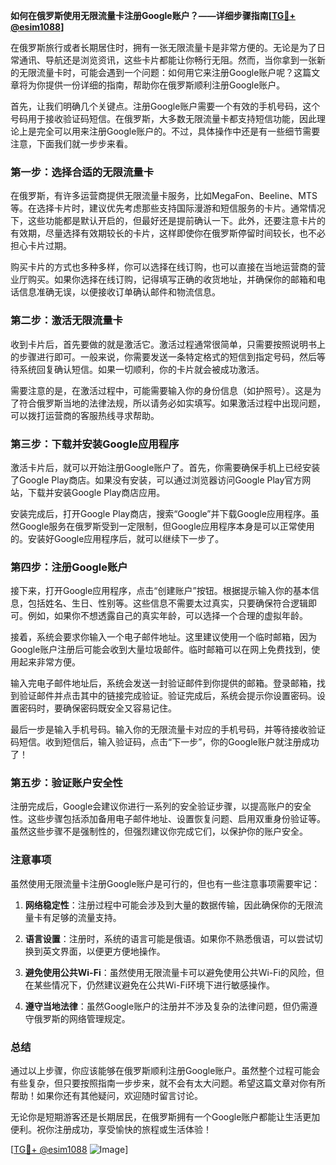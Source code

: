 **如何在俄罗斯使用无限流量卡注册Google账户？——详细步骤指南[[TG💪+ @esim1088](https://t.me/s/esim1088)]**

在俄罗斯旅行或者长期居住时，拥有一张无限流量卡是非常方便的。无论是为了日常通讯、导航还是浏览资讯，这些卡片都能让你畅行无阻。然而，当你拿到一张新的无限流量卡时，可能会遇到一个问题：如何用它来注册Google账户呢？这篇文章将为你提供一份详细的指南，帮助你在俄罗斯顺利注册Google账户。

首先，让我们明确几个关键点。注册Google账户需要一个有效的手机号码，这个号码用于接收验证码短信。在俄罗斯，大多数无限流量卡都支持短信功能，因此理论上是完全可以用来注册Google账户的。不过，具体操作中还是有一些细节需要注意，下面我们就一步步来看。

### 第一步：选择合适的无限流量卡

在俄罗斯，有许多运营商提供无限流量卡服务，比如MegaFon、Beeline、MTS等。在选择卡片时，建议优先考虑那些支持国际漫游和短信服务的卡片。通常情况下，这些功能都是默认开启的，但最好还是提前确认一下。此外，还要注意卡片的有效期，尽量选择有效期较长的卡片，这样即使你在俄罗斯停留时间较长，也不必担心卡片过期。

购买卡片的方式也多种多样，你可以选择在线订购，也可以直接在当地运营商的营业厅购买。如果你选择在线订购，记得填写正确的收货地址，并确保你的邮箱和电话信息准确无误，以便接收订单确认邮件和物流信息。

### 第二步：激活无限流量卡

收到卡片后，首先要做的就是激活它。激活过程通常很简单，只需要按照说明书上的步骤进行即可。一般来说，你需要发送一条特定格式的短信到指定号码，然后等待系统回复确认短信。如果一切顺利，你的卡片就会被成功激活。

需要注意的是，在激活过程中，可能需要输入你的身份信息（如护照号）。这是为了符合俄罗斯当地的法律法规，所以请务必如实填写。如果激活过程中出现问题，可以拨打运营商的客服热线寻求帮助。

### 第三步：下载并安装Google应用程序

激活卡片后，就可以开始注册Google账户了。首先，你需要确保手机上已经安装了Google Play商店。如果没有安装，可以通过浏览器访问Google Play官方网站，下载并安装Google Play商店应用。

安装完成后，打开Google Play商店，搜索“Google”并下载Google应用程序。虽然Google服务在俄罗斯受到一定限制，但Google应用程序本身是可以正常使用的。安装好Google应用程序后，就可以继续下一步了。

### 第四步：注册Google账户

接下来，打开Google应用程序，点击“创建账户”按钮。根据提示输入你的基本信息，包括姓名、生日、性别等。这些信息不需要太过真实，只要确保符合逻辑即可。例如，如果你不想透露自己的真实年龄，可以选择一个合理的虚拟年龄。

接着，系统会要求你输入一个电子邮件地址。这里建议使用一个临时邮箱，因为Google账户注册后可能会收到大量垃圾邮件。临时邮箱可以在网上免费找到，使用起来非常方便。

输入完电子邮件地址后，系统会发送一封验证邮件到你提供的邮箱。登录邮箱，找到验证邮件并点击其中的链接完成验证。验证完成后，系统会提示你设置密码。设置密码时，要确保密码既安全又容易记住。

最后一步是输入手机号码。输入你的无限流量卡对应的手机号码，并等待接收验证码短信。收到短信后，输入验证码，点击“下一步”，你的Google账户就注册成功了！

### 第五步：验证账户安全性

注册完成后，Google会建议你进行一系列的安全验证步骤，以提高账户的安全性。这些步骤包括添加备用电子邮件地址、设置恢复问题、启用双重身份验证等。虽然这些步骤不是强制性的，但强烈建议你完成它们，以保护你的账户安全。

### 注意事项

虽然使用无限流量卡注册Google账户是可行的，但也有一些注意事项需要牢记：

1. **网络稳定性**：注册过程中可能会涉及到大量的数据传输，因此确保你的无限流量卡有足够的流量支持。
   
2. **语言设置**：注册时，系统的语言可能是俄语。如果你不熟悉俄语，可以尝试切换到英文界面，以便更方便地操作。

3. **避免使用公共Wi-Fi**：虽然使用无限流量卡可以避免使用公共Wi-Fi的风险，但在某些情况下，仍然建议避免在公共Wi-Fi环境下进行敏感操作。

4. **遵守当地法律**：虽然Google账户的注册并不涉及复杂的法律问题，但仍需遵守俄罗斯的网络管理规定。

### 总结

通过以上步骤，你应该能够在俄罗斯顺利注册Google账户。虽然整个过程可能会有些复杂，但只要按照指南一步步来，就不会有太大问题。希望这篇文章对你有所帮助！如果你还有其他疑问，欢迎随时留言讨论。

无论你是短期游客还是长期居民，在俄罗斯拥有一个Google账户都能让生活更加便利。祝你注册成功，享受愉快的旅程或生活体验！

[[TG💪+ @esim1088](https://t.me/s/esim1088) ![Image](https://i.postimg.cc/4NQfJmqS/Snipaste-2025-05-13-00-14-12.png)]